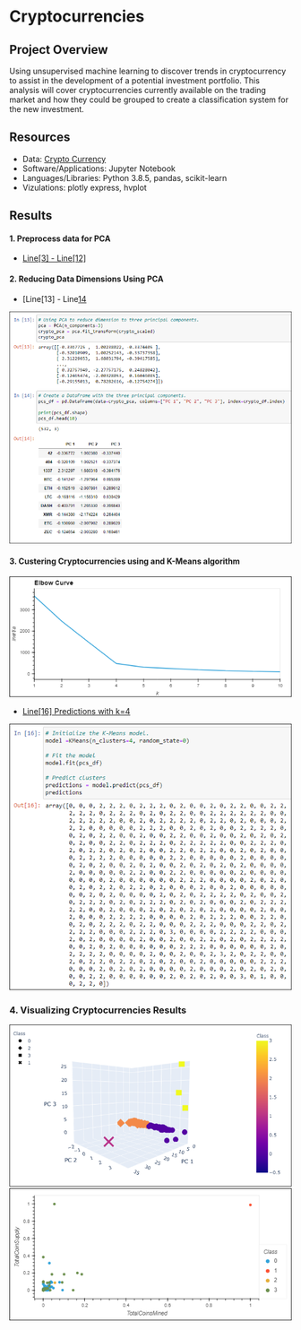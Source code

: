 # Cryptocurrencies

## Project Overview

Using unsupervised machine learning to discover trends in cryptocurrency to assist in the development of a potential investment portfolio. This analysis will cover cryptocurrencies currently available on the trading market and how they could be grouped to create a classification system for the new investment.

## Resources

- Data: [Crypto Currency](Resources/crypto_data.csv)
- Software/Applications: Jupyter Notebook
- Languages/Libraries: Python 3.8.5, pandas, scikit-learn
- Vizulations: plotly express, hvplot

## Results

#### 1. Preprocess data for PCA

- [Line[3] - Line[12]](Resources/crypto_data.csv)

#### 2. Reducing Data Dimensions Using PCA

- [Line[13] - Line[14](Resources/crypto_data.csv)

<img src="Resources/reduce_dimensions.PNG"/>

#### 3. Custering Cryptocurrencies using and K-Means algorithm 

<img src="Resources/elbow_curve.PNG"/>

- [Line[16] Predictions with k=4](Resources/crypto_data.csv)

<img src="Resources/predictions.PNG"/>

### 4. Visualizing Cryptocurrencies Results

<img src="Resources/3d_scatter.PNG"/>

<img src="Resources/2d_scatter.PNG"/>


